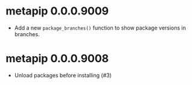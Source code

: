 # metapip 0.0.0.9009

* Add a new `package_branches()` function to show package versions in branches.

# metapip 0.0.0.9008

* Unload packages before installing (#3) 
